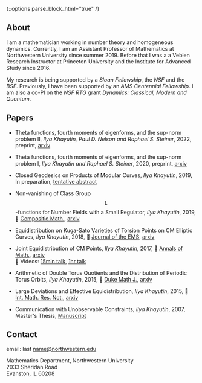 {::options parse_block_html="true" /}

## About
I am a mathematician working in number theory and homogeneous dynamics.
Currently, I am an Assistant Professor of Mathematics at Northwestern University since summer 2019. Before that I was a
a Veblen Research Instructor at Princeton University and the Institute for Advanced Study since 2016.

My research is being supported by a *Sloan Fellowship*, the *NSF* and the *BSF*. Previously, I have been supported by an *AMS Centennial Fellowship*.
I am also a co-PI on the *NSF RTG* grant *Dynamics: Classical, Modern and Quantum*.

## Papers
+ Theta functions, fourth moments of eigenforms, and the sup-norm problem II,
_Ilya Khayutin, Paul D. Nelson and Raphael S. Steiner_, 2022, preprint, [arxiv](https://arxiv.org/abs/2207.12351)

+ Theta functions, fourth moments of eigenforms, and the sup-norm problem I,
_Ilya Khayutin and Raphael S. Steiner_, 2020, preprint, [arxiv](https://arxiv.org/abs/2009.07194)

+ Closed Geodesics on Products of Modular Curves,
_Ilya Khayutin_, 2019, In preparation,
[tentative abstract](joint_geodesics_abstract.pdf)

+ Non-vanishing of Class Group $$L$$-functions for Number Fields with a Small Regulator,
_Ilya Khayutin_, 2019, :page_with_curl: [Compositio Math.](https://www.cambridge.org/core/journals/compositio-mathematica/article/nonvanishing-of-class-group-lfunctions-for-number-fields-with-a-small-regulator/D670228D1274561BB62404181BBA947D),
[arxiv](https://arxiv.org/abs/1901.06710)

+ Equidistribution on Kuga-Sato Varieties of Torsion Points on CM Elliptic Curves,
_Ilya Khayutin_, 2018, :page_with_curl: [Journal of the EMS](https://www.ems-ph.org/journals/of_article.php?jrn=jems&doi=1067),
[arxiv](https://arxiv.org/abs/1807.08817)  

+ Joint Equidistribution of CM Points,
_Ilya Khayutin_, 2017, :page_with_curl: [Annals of Math.](https://doi.org/10.4007/annals.2019.189.1.4),
[arxiv](https://arxiv.org/abs/1710.04557)  
:movie_camera: Videos:
[15min talk](https://video.ias.edu/postdoc/2017/0929-IlyaKhayutin),
[1hr talk](https://video.ias.edu/file/45736)  

+ Arithmetic of Double Torus Quotients and the Distribution of Periodic Torus Orbits,
_Ilya Khayutin_, 2015, :page_with_curl: [Duke Math J.](https://projecteuclid.org/euclid.dmj/1566612022),
[arxiv](https://arxiv.org/abs/1510.08481)  

+ Large Deviations and Effective Equidistribution,
_Ilya Khayutin_, 2015,
:page_with_curl: [Int. Math. Res. Not.](https://academic.oup.com/imrn/article/2017/10/3050/3061033),
[arxiv](https://arxiv.org/abs/1511.03452)

+ Communication with Unobservable Constraints,
_Ilya Khayutin_, 2007, Master's Thesis,
[Manuscript](https://editorialexpress.com/cgi-bin/conference/download.cgi?db_name=WCGTS2007&paper_id=518)

## Contact
email: last name@northwestern.edu

Mathematics Department, Northwestern University  
2033 Sheridan Road  
Evanston, IL 60208
